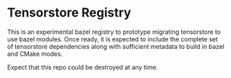 # Tensorstore Registry

This is an experimental bazel registry to prototype migrating tensorstore to use bazel modules.
Once ready, it is expected to include the complete set of tensorstore dependencies along with
sufficient metadata to build in bazel and CMake modes.

Expect that this repo could be destroyed at any time.
